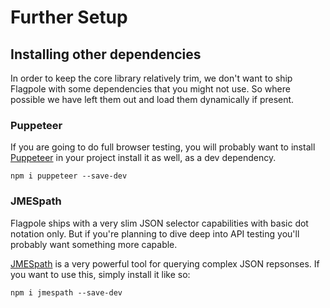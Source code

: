 # Further Setup

## Installing other dependencies

In order to keep the core library relatively trim, we don't want to ship Flagpole with some dependencies that you might not use. So where possible we have left them out and load them dynamically if present.

### Puppeteer

If you are going to do full browser testing, you will probably want to install [Puppeteer](https://pptr.dev/) in your project install it as well, as a dev dependency.

```cli
npm i puppeteer --save-dev
```

### JMESpath

Flagpole ships with a very slim JSON selector capabilities with basic dot notation only. But if you're planning to dive deep into API testing you'll probably want something more capable.

[JMESpath](http://jmespath.org/) is a very powerful tool for querying complex JSON repsonses. If you want to use this, simply install it like so:

```cli
npm i jmespath --save-dev
```

